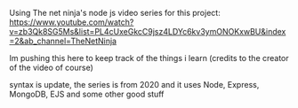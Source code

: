Using The net ninja's node js 
video series for this project:
https://www.youtube.com/watch?v=zb3Qk8SG5Ms&list=PL4cUxeGkcC9jsz4LDYc6kv3ymONOKxwBU&index=2&ab_channel=TheNetNinja

Im pushing this here to keep track of the things i learn
(credits to the creator of the video of course)

syntax is update,
the series is from 2020 and it uses Node, Express, MongoDB, EJS and some other good stuff
